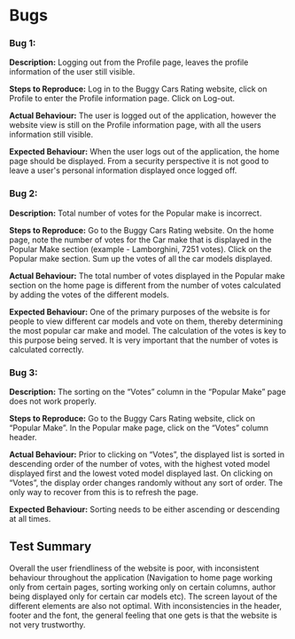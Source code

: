 # Bugs

### Bug 1:

**Description:** Logging out from the Profile page, leaves the profile information of the user still visible.

**Steps to Reproduce:** Log in to the Buggy Cars Rating website, click on Profile to enter the Profile information page. Click on Log-out.

**Actual Behaviour:** The user is logged out of the application, however the website view is still on the Profile information page, with all the users information still visible.

**Expected Behaviour:** When the user logs out of the application, the home page should be displayed. From a security perspective it is not good to leave a user's personal information displayed once logged off.

### Bug 2:

**Description:** Total number of votes for the Popular make is incorrect. 

**Steps to Reproduce:** Go to the Buggy Cars Rating website. On the home page, note the number of votes for the Car make that is displayed in the Popular Make section (example - Lamborghini, 7251 votes). Click on the Popular make section. Sum up the votes of all the car models displayed. 

**Actual Behaviour:** The total number of votes displayed in the Popular make section on the home page is different from the number of votes calculated by adding the votes of the different models.

**Expected Behaviour:** One of the primary purposes of the website is for people to view different car models and vote on them, thereby determining the most popular car make and model. The calculation of the votes is key to this purpose being served. It is very important that the number of votes is calculated correctly.

### Bug 3:

**Description:** The sorting on the “Votes” column in the “Popular Make” page does not work properly.

**Steps to Reproduce:** Go to the Buggy Cars Rating website, click on “Popular Make”. In the Popular make page, click on the “Votes” column header. 

**Actual Behaviour:** Prior to clicking on “Votes”, the displayed list is sorted in descending order of the number of votes, with the highest voted model displayed first and the lowest voted model displayed last. On clicking on “Votes”, the display order changes randomly without any sort of order. The only way to recover from this is to refresh the page. 

**Expected Behaviour:** Sorting needs to be either ascending or descending at all times.

## Test Summary

Overall the user friendliness of the website is poor, with inconsistent behaviour throughout the application (Navigation to home page working only from certain pages, sorting working only on certain columns, author being displayed only for certain car models etc). The screen layout of the different elements are also not optimal. With inconsistencies in the header, footer and the font, the general feeling that one gets is that the website is not very trustworthy.
